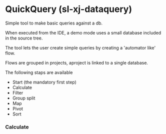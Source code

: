 # QuickQuery (sl-xj-dataquery)

Simple tool to make basic queries against a db.

When executed from the IDE, a demo mode uses a small database included in the source tree.

The tool lets the user create simple queries by creating a 'automator like' flow.

Flows are grouped in projects, aproject is linked to a single database.




The following staps are available

- Start (the mandatory first step)
- Calculate
- Filter
- Group split
- Map
- Pivot
- Sort




### Calculate
